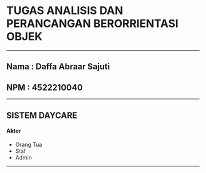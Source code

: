 # TUGAS ANALISIS DAN PERANCANGAN BERORRIENTASI OBJEK
---
## Nama : Daffa Abraar Sajuti
## NPM  : 4522210040
---
## SISTEM DAYCARE
#### Aktor 
- Orang Tua
- Staf
- Admin
---
